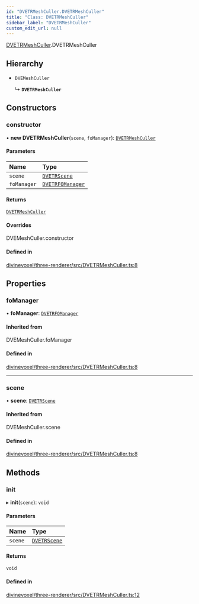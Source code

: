 ```yaml
---
id: "DVETRMeshCuller.DVETRMeshCuller"
title: "Class: DVETRMeshCuller"
sidebar_label: "DVETRMeshCuller"
custom_edit_url: null
---
```


[DVETRMeshCuller](../modules/DVETRMeshCuller.md).DVETRMeshCuller

## Hierarchy

- `DVEMeshCuller`

  ↳ **`DVETRMeshCuller`**

## Constructors

### constructor

• **new DVETRMeshCuller**(`scene`, `foManager`): [`DVETRMeshCuller`](DVETRMeshCuller.DVETRMeshCuller.md)

#### Parameters

| Name | Type |
| :------ | :------ |
| `scene` | [`DVETRScene`](Scene_DVETRScene.DVETRScene.md) |
| `foManager` | [`DVETRFOManager`](DVETRFOManger.DVETRFOManager.md) |

#### Returns

[`DVETRMeshCuller`](DVETRMeshCuller.DVETRMeshCuller.md)

#### Overrides

DVEMeshCuller.constructor

#### Defined in

[divinevoxel/three-renderer/src/DVETRMeshCuller.ts:8](https://github.com/lucasdamianjohnson/DivineVoxelEngine/blob/596fa7391478620ed460dfb4856ff0a763b91c49/divinevoxel/three-renderer/src/DVETRMeshCuller.ts#L8)

## Properties

### foManager

• **foManager**: [`DVETRFOManager`](DVETRFOManger.DVETRFOManager.md)

#### Inherited from

DVEMeshCuller.foManager

#### Defined in

[divinevoxel/three-renderer/src/DVETRMeshCuller.ts:8](https://github.com/lucasdamianjohnson/DivineVoxelEngine/blob/596fa7391478620ed460dfb4856ff0a763b91c49/divinevoxel/three-renderer/src/DVETRMeshCuller.ts#L8)

___

### scene

• **scene**: [`DVETRScene`](Scene_DVETRScene.DVETRScene.md)

#### Inherited from

DVEMeshCuller.scene

#### Defined in

[divinevoxel/three-renderer/src/DVETRMeshCuller.ts:8](https://github.com/lucasdamianjohnson/DivineVoxelEngine/blob/596fa7391478620ed460dfb4856ff0a763b91c49/divinevoxel/three-renderer/src/DVETRMeshCuller.ts#L8)

## Methods

### init

▸ **init**(`scene`): `void`

#### Parameters

| Name | Type |
| :------ | :------ |
| `scene` | [`DVETRScene`](Scene_DVETRScene.DVETRScene.md) |

#### Returns

`void`

#### Defined in

[divinevoxel/three-renderer/src/DVETRMeshCuller.ts:12](https://github.com/lucasdamianjohnson/DivineVoxelEngine/blob/596fa7391478620ed460dfb4856ff0a763b91c49/divinevoxel/three-renderer/src/DVETRMeshCuller.ts#L12)
